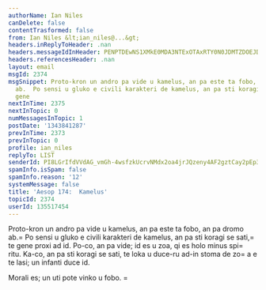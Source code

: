 ```yaml
---
authorName: Ian Niles
canDelete: false
contentTrasformed: false
from: Ian Niles &lt;ian_niles@...&gt;
headers.inReplyToHeader: .nan
headers.messageIdInHeader: PENPTDEwNS1XMkE0MDA3NTExOTAxRTY0N0JDMTZDOEJDNDBAcGh4LmdibD4=
headers.referencesHeader: .nan
layout: email
msgId: 2374
msgSnippet: Proto-kron un andro pa vide u kamelus, an pa este ta fobo, an pa dromo
  ab.  Po sensi u gluko e civili karakteri de kamelus, an pa sti koragi se sati, te
  gene
nextInTime: 2375
nextInTopic: 0
numMessagesInTopic: 1
postDate: '1343841287'
prevInTime: 2373
prevInTopic: 0
profile: ian_niles
replyTo: LIST
senderId: PI8LGrIfdVVdAG_vmGh-4wsfzkUcrvNMdx2oa4jrJQzeny4AF2gztCay2pEp3LApTzODVxvJzOtMf7G1J78JROS5psw9dgOW
spamInfo.isSpam: false
spamInfo.reason: '12'
systemMessage: false
title: 'Aesop 174:  Kamelus'
topicId: 2374
userId: 135517454
---
```



Proto-kron un andro pa vide u kamelus, an pa este ta fobo, an pa dromo ab.=
  Po sensi u gluko e civili karakteri de kamelus, an pa sti koragi se sati,=
 te gene proxi ad id.  Po-co, an pa vide; id es u zoa, qi es holo minus spi=
ritu.  Ka-co, an pa sti koragi se sati, te loka u duce-ru ad-in stoma de zo=
a e te lasi; un infanti duce id.

Morali es; un uti pote vinko u fobo. 		 	=
   		  
